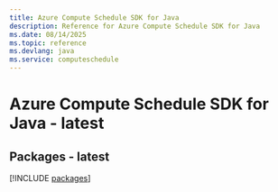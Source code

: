 ```yaml
---
title: Azure Compute Schedule SDK for Java
description: Reference for Azure Compute Schedule SDK for Java
ms.date: 08/14/2025
ms.topic: reference
ms.devlang: java
ms.service: computeschedule
---
```

# Azure Compute Schedule SDK for Java - latest
## Packages - latest
[!INCLUDE [packages](compute-schedule-index.md)]